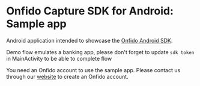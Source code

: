 # Onfido Capture SDK for Android: Sample app

Android application intended to showcase the [Onfido Android SDK](https://github.com/onfido/onfido-android-sdk).

Demo flow emulates a banking app, please don't forget to update `sdk token` in MainActivity to be able to complete flow

You need an Onfido account to use the sample app. Please contact us through our [website](https://onfido.com/signup) to create an Onfido account.